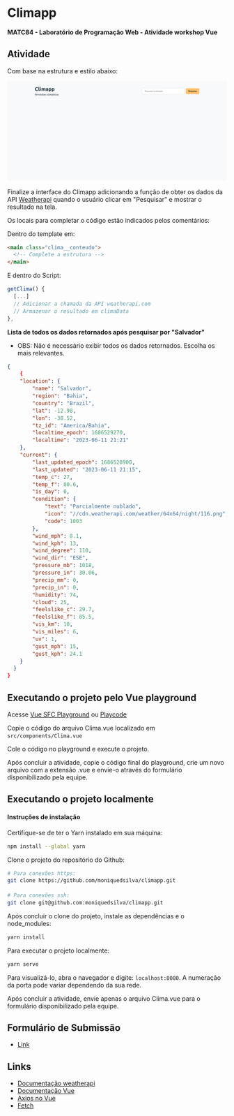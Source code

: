 # Climapp

**MATC84 - Laboratório de Programação Web  - Atividade workshop Vue**

## Atividade
Com base na estrutura e estilo abaixo:

![Climapp](./src/assets/image.png)

Finalize a interface do Climapp adicionando a função de obter os dados da API [Weatherapi](https://www.weatherapi.com/) quando o usuário clicar em "Pesquisar" e mostrar o resultado na tela.

Os locais para completar o código estão indicados pelos comentários:

Dentro do template em:

```html
<main class="clima__conteudo">
  <!-- Complete a estrutura -->
</main>
```
E dentro do Script:
```js
getClima() {
  [...]
  // Adicionar a chamada da API weatherapi.com
  // Armazenar o resultado em climaData
},
```
**Lista de todos os dados retornados após pesquisar por "Salvador"**

* OBS: Não é necessário exibir todos os dados retornados. Escolha os mais relevantes.

```json
{
    {
    "location": {
        "name": "Salvador",
        "region": "Bahia",
        "country": "Brazil",
        "lat": -12.98,
        "lon": -38.52,
        "tz_id": "America/Bahia",
        "localtime_epoch": 1686529270,
        "localtime": "2023-06-11 21:21"
    },
    "current": {
        "last_updated_epoch": 1686528900,
        "last_updated": "2023-06-11 21:15",
        "temp_c": 27,
        "temp_f": 80.6,
        "is_day": 0,
        "condition": {
            "text": "Parcialmente nublado",
            "icon": "//cdn.weatherapi.com/weather/64x64/night/116.png",
            "code": 1003
        },
        "wind_mph": 8.1,
        "wind_kph": 13,
        "wind_degree": 110,
        "wind_dir": "ESE",
        "pressure_mb": 1018,
        "pressure_in": 30.06,
        "precip_mm": 0,
        "precip_in": 0,
        "humidity": 74,
        "cloud": 25,
        "feelslike_c": 29.7,
        "feelslike_f": 85.5,
        "vis_km": 10,
        "vis_miles": 6,
        "uv": 1,
        "gust_mph": 15,
        "gust_kph": 24.1
    }
  }
}
```

## Executando o projeto pelo Vue playground
Acesse [Vue SFC Playground](https://play.vuejs.org) ou [Playcode](https://playcode.io/vue)

Copie o código do arquivo Clima.vue localizado em `src/components/Clima.vue` 

Cole o código no playground e execute o projeto.

Após concluir a atividade, copie o código final do playground, crie um novo arquivo com a extensão .vue e envie-o através do formulário disponibilizado pela equipe.

## Executando o projeto localmente
#### Instruções de instalação

Certifique-se de ter o Yarn instalado em sua máquina:

```bash
npm install --global yarn
```

Clone o projeto do repositório do Github:

```bash
# Para conexões https:
git clone https://github.com/moniquedsilva/climapp.git

# Para conexões ssh:
git clone git@github.com:moniquedsilva/climapp.git
```

Após concluir o clone do projeto, instale as dependências e o node_modules:

```bash
yarn install
```

Para executar o projeto localmente:

```bash
yarn serve
```

Para visualizá-lo, abra o navegador e digite: `localhost:8080`. A numeração da porta pode variar dependendo da sua rede.

Após concluir a atividade, envie apenas o arquivo Clima.vue para o formulário disponibilizado pela equipe.

## Formulário de Submissão
- [Link](https://forms.gle/Szy1GqnStrzqzPwE9)
## Links
- [Documentação weatherapi](https://www.weatherapi.com/docs/)
- [Documentação Vue](https://vuejs.org/guide/introduction.html)
- [Axios no Vue](https://www.devmedia.com.br/consumindo-uma-api-com-vue-js-e-axios/42974)
- [Fetch](https://developer.mozilla.org/en-US/docs/Web/API/Fetch_API/Using_Fetch)